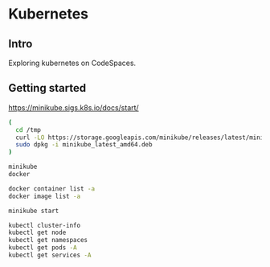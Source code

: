 # Kubernetes

## Intro

Exploring kubernetes on CodeSpaces.

## Getting started

https://minikube.sigs.k8s.io/docs/start/

```bash
(
  cd /tmp
  curl -LO https://storage.googleapis.com/minikube/releases/latest/minikube_latest_amd64.deb
  sudo dpkg -i minikube_latest_amd64.deb
)

minikube 
docker 

docker container list -a
docker image list -a

minikube start

kubectl cluster-info 
kubectl get node
kubectl get namespaces 
kubectl get pods -A
kubectl get services -A
```



